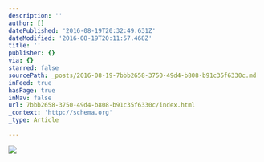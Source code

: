 ```yaml
---
description: ''
author: []
datePublished: '2016-08-19T20:32:49.631Z'
dateModified: '2016-08-19T20:11:57.468Z'
title: ''
publisher: {}
via: {}
starred: false
sourcePath: _posts/2016-08-19-7bbb2658-3750-49d4-b808-b91c35f6330c.md
inFeed: true
hasPage: true
inNav: false
url: 7bbb2658-3750-49d4-b808-b91c35f6330c/index.html
_context: 'http://schema.org'
_type: Article

---
```

![](https://the-grid-user-content.s3-us-west-2.amazonaws.com/25e334dd-a022-4764-b377-dcc5d3e67e26.jpg)